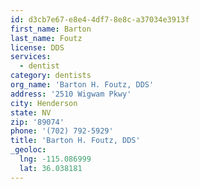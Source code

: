 ```yaml
---
id: d3cb7e67-e8e4-4df7-8e8c-a37034e3913f
first_name: Barton
last_name: Foutz
license: DDS
services:
  - dentist
category: dentists
org_name: 'Barton H. Foutz, DDS'
address: '2510 Wigwam Pkwy'
city: Henderson
state: NV
zip: '89074'
phone: '(702) 792-5929'
title: 'Barton H. Foutz, DDS'
_geoloc:
  lng: -115.086999
  lat: 36.038181
---
```

